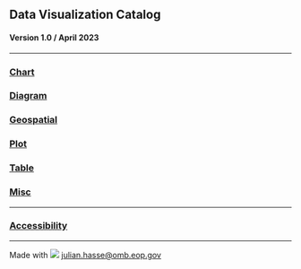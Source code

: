 ## Data Visualization Catalog
#### Version 1.0 / April 2023 

----------------------
### [Chart](https://github.com/usds/Data-Visualization-Catalog/tree/main/Charts)
### [Diagram]()
### [Geospatial]()
### [Plot]()
### [Table]()
### [Misc]()
----------------------
### [Accessibility]()
----------------------
Made with ![](href="https://www.flaticon.com/free-icons/heart") julian.hasse@omb.eop.gov
